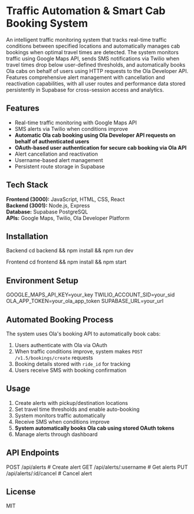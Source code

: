 # Traffic Automation & Smart Cab Booking System

An intelligent traffic monitoring system that tracks real-time traffic conditions between specified locations and automatically manages cab bookings when optimal travel times are detected. The system monitors traffic using Google Maps API, sends SMS notifications via Twilio when travel times drop below user-defined thresholds, and automatically books Ola cabs on behalf of users using HTTP requests to the Ola Developer API. Features comprehensive alert management with cancellation and reactivation capabilities, with all user routes and performance data stored persistently in Supabase for cross-session access and analytics.

## Features

- Real-time traffic monitoring with Google Maps API
- SMS alerts via Twilio when conditions improve
- **Automatic Ola cab booking using Ola Developer API requests on behalf of authenticated users**
- **OAuth-based user authentication for secure cab booking via Ola API**
- Alert cancellation and reactivation
- Username-based alert management
- Persistent route storage in Supabase

## Tech Stack

**Frontend (3000):** JavaScript, HTML, CSS, React  
**Backend (3001):** Node.js, Express  
**Database:** Supabase PostgreSQL  
**APIs:** Google Maps, Twilio, Ola Developer Platform

## Installation

Backend
cd backend && npm install && npm run dev

Frontend
cd frontend && npm install && npm start



## Environment Setup

GOOGLE_MAPS_API_KEY=your_key
TWILIO_ACCOUNT_SID=your_sid
OLA_APP_TOKEN=your_ola_app_token
SUPABASE_URL=your_url



## Automated Booking Process

The system uses Ola's booking API to automatically book cabs:

1. Users authenticate with Ola via OAuth
2. When traffic conditions improve, system makes `POST /v1.5/bookings/create` requests
3. Booking details stored with `ride_id` for tracking
4. Users receive SMS with booking confirmation

## Usage

1. Create alerts with pickup/destination locations
2. Set travel time thresholds and enable auto-booking
3. System monitors traffic automatically
4. Receive SMS when conditions improve
5. **System automatically books Ola cab using stored OAuth tokens**
6. Manage alerts through dashboard

## API Endpoints

POST /api/alerts # Create alert
GET /api/alerts/:username # Get alerts
PUT /api/alerts/:id/cancel # Cancel alert


## License

MIT
